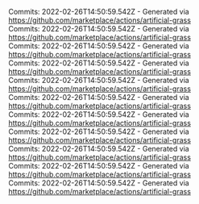 Commits: 2022-02-26T14:50:59.542Z - Generated via https://github.com/marketplace/actions/artificial-grass
<br>
Commits: 2022-02-26T14:50:59.542Z - Generated via https://github.com/marketplace/actions/artificial-grass
<br>
Commits: 2022-02-26T14:50:59.542Z - Generated via https://github.com/marketplace/actions/artificial-grass
<br>
Commits: 2022-02-26T14:50:59.542Z - Generated via https://github.com/marketplace/actions/artificial-grass
<br>
Commits: 2022-02-26T14:50:59.542Z - Generated via https://github.com/marketplace/actions/artificial-grass
<br>
Commits: 2022-02-26T14:50:59.542Z - Generated via https://github.com/marketplace/actions/artificial-grass
<br>
Commits: 2022-02-26T14:50:59.542Z - Generated via https://github.com/marketplace/actions/artificial-grass
<br>
Commits: 2022-02-26T14:50:59.542Z - Generated via https://github.com/marketplace/actions/artificial-grass
<br>
Commits: 2022-02-26T14:50:59.542Z - Generated via https://github.com/marketplace/actions/artificial-grass
<br>
Commits: 2022-02-26T14:50:59.542Z - Generated via https://github.com/marketplace/actions/artificial-grass
<br>
Commits: 2022-02-26T14:50:59.542Z - Generated via https://github.com/marketplace/actions/artificial-grass
<br>
